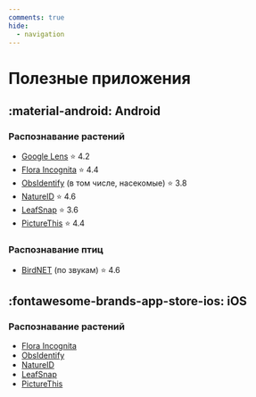 ```yaml
---
comments: true
hide:
  - navigation
---
```


# Полезные приложения

## :material-android: Android

### Распознавание растений

- [Google Lens](https://play.google.com/store/apps/details?id=com.google.ar.lens) ⭐️ 4.2
- [Flora Incognita](https://play.google.com/store/apps/details?id=com.floraincognita.app.floraincognita) ⭐️ 4.4
- [ObsIdentify](https://play.google.com/store/apps/details?id=org.observation.obsidentify) (в том числе, насекомые) ⭐️ 3.8
- [NatureID](https://play.google.com/store/apps/details?id=plant.identification.flower.tree.leaf.identifier.identify.cat.dog.breed.nature) ⭐️ 4.6
- [LeafSnap](https://play.google.com/store/apps/details?id=plant.identification.snap) ⭐️ 3.6
- [PictureThis](https://play.google.com/store/apps/details?id=cn.danatech.xingseus) ⭐️ 4.4

### Распознавание птиц

- [BirdNET](https://play.google.com/store/apps/details?id=de.tu_chemnitz.mi.kahst.birdnet) (по звукам) ⭐️ 4.6

## :fontawesome-brands-app-store-ios: iOS

### Распознавание растений

- [Flora Incognita](https://apps.apple.com/us/app/flora-incognita/id1297860122)
- [ObsIdentify](https://apps.apple.com/nl/app/obsidentify/id1464543488)
- [NatureID](http://apps.apple.com/us/app/natureid-plant-identification/id1476047194)
- [LeafSnap](https://apps.apple.com/us/app/leafsnap-plant-identification/id1487972880)
- [PictureThis](https://apps.apple.com/app/id1252497129)
